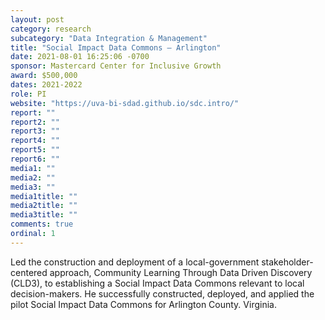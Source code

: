```yaml
---
layout: post
category: research
subcategory: "Data Integration & Management"
title: "Social Impact Data Commons – Arlington"
date: 2021-08-01 16:25:06 -0700
sponsor: Mastercard Center for Inclusive Growth
award: $500,000
dates: 2021-2022
role: PI
website: "https://uva-bi-sdad.github.io/sdc.intro/"
report: ""
report2: ""
report3: ""
report4: ""
report5: ""
report6: ""
media1: ""
media2: ""
media3: ""
media1title: ""
media2title: ""
media3title: ""
comments: true
ordinal: 1
---
```


Led the construction and deployment of a local-government stakeholder-centered approach, Community Learning Through Data Driven Discovery (CLD3), to establishing a Social Impact Data Commons relevant to local decision-makers. He successfully constructed, deployed, and applied the pilot Social Impact Data Commons for Arlington County. Virginia.
